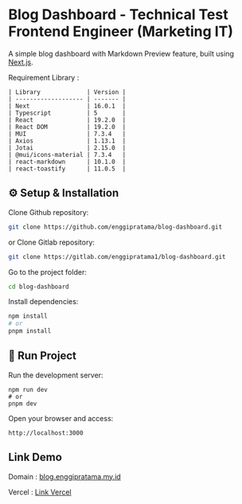 # Blog Dashboard - Technical Test Frontend Engineer (Marketing IT)
A simple blog dashboard with Markdown Preview feature, built using [Next.js](https://nextjs.org).

Requirement Library :
```
| Library             | Version |
| ------------------- | ------- |
| Next                | 16.0.1  |
| Typescript          | 5       |
| React               | 19.2.0  |
| React DOM           | 19.2.0  |
| MUI                 | 7.3.4   |
| Axios               | 1.13.1  |
| Jotai               | 2.15.0  |
| @mui/icons-material | 7.3.4   |
| react-markdown      | 10.1.0  |
| react-toastify      | 11.0.5  |

```
## ⚙️ Setup & Installation
Clone Github repository:
```bash
git clone https://github.com/enggipratama/blog-dashboard.git
```
or
Clone Gitlab repository:
```bash
git clone https://gitlab.com/enggipratama1/blog-dashboard.git
```
Go to the project folder:
```bash
cd blog-dashboard
```
Install dependencies:
```bash
npm install
# or
pnpm install
```

## 🚀 Run Project
Run the development server:
```
npm run dev
# or
pnpm dev
```
Open your browser and access:
```
http://localhost:3000
```
## Link Demo

Domain : [blog.enggipratama.my.id](blog.enggipratama.my.id)

Vercel : [Link Vercel](blog-dashboard-nine-sandy.vercel.app)
